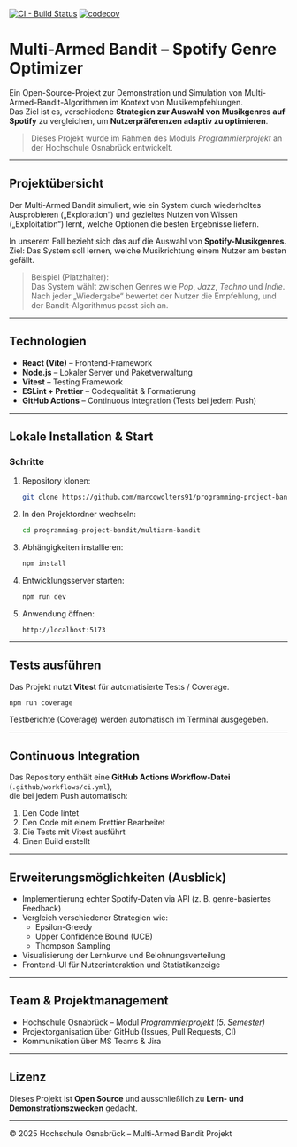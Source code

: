 [![CI - Build Status](https://github.com/marcowolters91/programming-project-bandit/actions/workflows/ci.yml/badge.svg)](https://github.com/marcowolters91/programming-project-bandit/actions/workflows/ci.yml)
[![codecov](https://codecov.io/gh/marcowolters91/programming-project-bandit/branch/main/graph/badge.svg)](https://codecov.io/gh/marcowolters91/programming-project-bandit)

# Multi-Armed Bandit – Spotify Genre Optimizer

Ein Open-Source-Projekt zur Demonstration und Simulation von Multi-Armed-Bandit-Algorithmen im Kontext von Musikempfehlungen.  
Das Ziel ist es, verschiedene **Strategien zur Auswahl von Musikgenres auf Spotify** zu vergleichen, um **Nutzerpräferenzen adaptiv zu optimieren**.

> Dieses Projekt wurde im Rahmen des Moduls *Programmierprojekt* an der Hochschule Osnabrück entwickelt.

---

## Projektübersicht

Der Multi-Armed Bandit simuliert, wie ein System durch wiederholtes Ausprobieren („Exploration“) und gezieltes Nutzen von Wissen („Exploitation“) lernt, welche Optionen die besten Ergebnisse liefern.  

In unserem Fall bezieht sich das auf die Auswahl von **Spotify-Musikgenres**.  
Ziel: Das System soll lernen, welche Musikrichtung einem Nutzer am besten gefällt.

> Beispiel (Platzhalter):  
> Das System wählt zwischen Genres wie *Pop*, *Jazz*, *Techno* und *Indie*.  
> Nach jeder „Wiedergabe“ bewertet der Nutzer die Empfehlung, und der Bandit-Algorithmus passt sich an.  

---


## Technologien

- **React (Vite)** – Frontend-Framework
- **Node.js** – Lokaler Server und Paketverwaltung
- **Vitest** – Testing Framework
- **ESLint + Prettier** – Codequalität & Formatierung
- **GitHub Actions** – Continuous Integration (Tests bei jedem Push)

---

## Lokale Installation & Start

### Schritte

1. Repository klonen:
   ```bash
   git clone https://github.com/marcowolters91/programming-project-bandit.git
   ```

2. In den Projektordner wechseln:
   ```bash
   cd programming-project-bandit/multiarm-bandit
   ```

3. Abhängigkeiten installieren:
   ```bash
   npm install
   ```

4. Entwicklungsserver starten:
   ```bash
   npm run dev
   ```

5. Anwendung öffnen:
   ```
   http://localhost:5173
   ```

---

## Tests ausführen

Das Projekt nutzt **Vitest** für automatisierte Tests / Coverage.

```bash
npm run coverage
```

Testberichte (Coverage) werden automatisch im Terminal ausgegeben.

---

## Continuous Integration

Das Repository enthält eine **GitHub Actions Workflow-Datei** (`.github/workflows/ci.yml`),  
die bei jedem Push automatisch:

1. Den Code lintet  
2. Den Code mit einem Prettier Bearbeitet
3. Die Tests mit Vitest ausführt  
4. Einen Build erstellt  

---

## Erweiterungsmöglichkeiten (Ausblick)

- Implementierung echter Spotify-Daten via API (z. B. genre-basiertes Feedback)  
- Vergleich verschiedener Strategien wie:
  - Epsilon-Greedy
  - Upper Confidence Bound (UCB)
  - Thompson Sampling  
- Visualisierung der Lernkurve und Belohnungsverteilung  
- Frontend-UI für Nutzerinteraktion und Statistikanzeige  

---

## Team & Projektmanagement

- Hochschule Osnabrück – Modul *Programmierprojekt (5. Semester)*
- Projektorganisation über GitHub (Issues, Pull Requests, CI)
- Kommunikation über MS Teams & Jira

---

## Lizenz

Dieses Projekt ist **Open Source** und ausschließlich zu **Lern- und Demonstrationszwecken** gedacht.

---

© 2025 Hochschule Osnabrück – Multi-Armed Bandit Projekt
